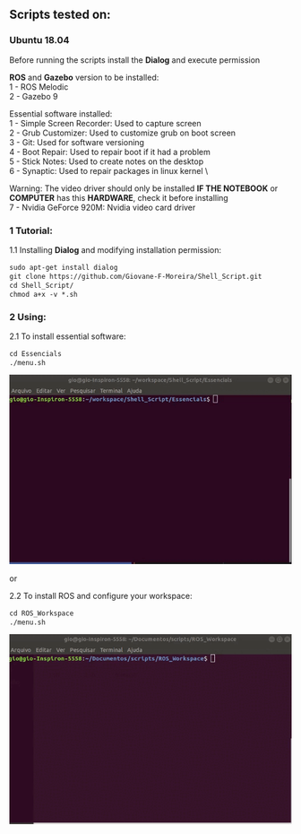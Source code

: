 <h2>Scripts tested on:<br> <h3>Ubuntu 18.04</h3> </h2>

Before running the scripts install the **Dialog** and execute permission

**ROS** and **Gazebo** version to be installed: \
1 - ROS Melodic \
2 - Gazebo 9 

Essential software installed: \
1 - Simple Screen Recorder: Used to capture screen  \
2 - Grub Customizer: Used to customize grub on boot screen  \
3 - Git: Used for software versioning  \
4 - Boot Repair: Used to repair boot if it had a problem \
5 - Stick Notes: Used to create notes on the desktop \
6 - Synaptic: Used to repair packages in linux kernel \

Warning: The video driver should only be installed **IF THE NOTEBOOK** or **COMPUTER** has this **HARDWARE**, check it before installing \
7 - Nvidia GeForce 920M: Nvidia video card driver 

<h3>1 Tutorial:</h3>

1.1 Installing **Dialog** and modifying installation permission:

``` 
sudo apt-get install dialog
git clone https://github.com/Giovane-F-Moreira/Shell_Script.git
cd Shell_Script/
chmod a+x -v *.sh
```

<h3>2 Using:</h3>
2.1 To install essential software:

``` 
cd Essencials
./menu.sh
```

![terminal](https://github.com/Giovane-F-Moreira/Shell_Script/blob/main/Essencials.gif)

or

2.2 To install ROS and configure your workspace:
``` 
cd ROS_Workspace
./menu.sh
```

![terminal](https://github.com/Giovane-F-Moreira/Shell_Script/blob/main/terminal.gif)

